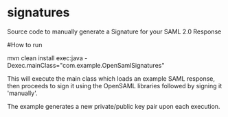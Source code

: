 # signatures
Source code to manually generate a Signature for your SAML 2.0 Response 

#How to run

mvn clean install exec:java -Dexec.mainClass="com.example.OpenSamlSignatures"

This will execute the main class which loads an example SAML response, then proceeds to sign it using the OpenSAML libraries followed by signing it 'manually'.

The example generates a new private/public key pair upon each execution.
